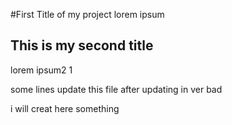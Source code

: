 #First Title of my project
lorem ipsum 


## This is my second title
lorem ipsum2 1



some lines update this file after updating in ver bad


i will creat here something